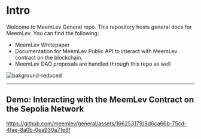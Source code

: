 # Intro
Welcome to MeemLev General repo.
This repository hosts general docs for MeemLev. You can find the following:
- MeemLev Whitepaper
- Documentation for MeemLev Public API to interact with MeemLev contract on the blockchain.
- MeemLev DAO proposals are handled through this repo as well


![bakground-reduced](https://github.com/meemlev/docs/assets/26352726/7224d918-51ac-477d-b385-1ba5f4247c30)

---
## Demo: Interacting with the MeemLev Contract on the Sepolia Network


https://github.com/meemlev/general/assets/166253179/8d6ca66b-75cd-4fae-8a0b-0ea930a71e8f

